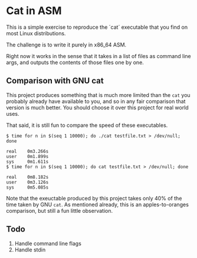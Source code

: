 # Cat in ASM

This is a simple exercise to reproduce the ´cat´ executable that you find on most Linux distributions.

The challenge is to write it purely in x86_64 ASM.

Right now it works in the sense that it takes in a list of files as command line args, and outputs the contents of those files one by one.

## Comparison with GNU cat
This project produces something that is much more limited than the `cat` you probably already have available to you, and so in any fair comparison that version is much better.  You should choose it over this project for real world uses.

That said, it is still fun to compare the speed of these executables.

```console
$ time for n in $(seq 1 10000); do ./cat testfile.txt > /dev/null; done

real    0m3.266s
user    0m1.899s
sys     0m1.611s
$ time for n in $(seq 1 10000); do cat testfile.txt > /dev/null; done

real    0m8.182s
user    0m3.126s
sys     0m5.085s
```

Note that the exeuctable produced by this project takes only 40% of the time taken by GNU `cat`.  As mentioned already, this is an apples-to-oranges comparison, but still a fun little observation.

## Todo
1. Handle command line flags
1. Handle stdin

